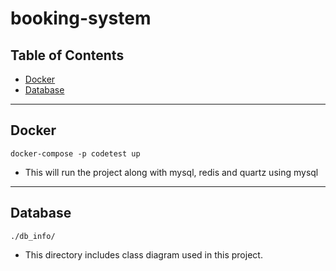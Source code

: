 # booking-system

## Table of Contents

- [Docker](#Docker)
- [Database](#Database)

---

## Docker

`docker-compose -p codetest up`
- This will run the project along with mysql, redis and quartz using mysql

---

## Database

`./db_info/` 
- This directory includes class diagram used in this project.


